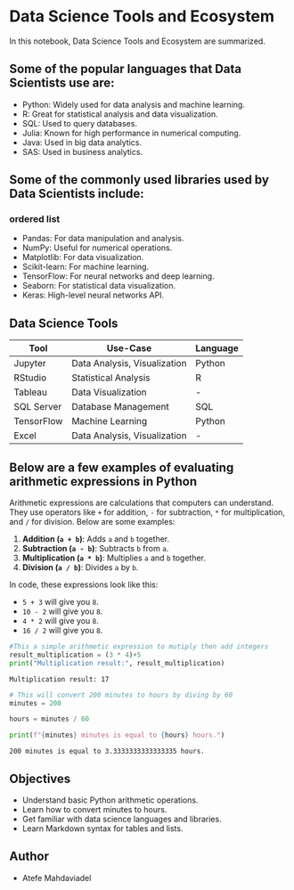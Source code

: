 # Data Science Tools and Ecosystem

In this notebook, Data Science Tools and Ecosystem are summarized.

## Some of the popular languages that Data Scientists use are:

- Python: Widely used for data analysis and machine learning.
- R: Great for statistical analysis and data visualization.
- SQL: Used to query databases.
- Julia: Known for high performance in numerical computing.
- Java: Used in big data analytics.
- SAS: Used in business analytics.


## Some of the commonly used libraries used by Data Scientists include:
### ordered list
- Pandas: For data manipulation and analysis.
- NumPy: Useful for numerical operations.
- Matplotlib: For data visualization.
- Scikit-learn: For machine learning.
- TensorFlow: For neural networks and deep learning.
- Seaborn: For statistical data visualization.
- Keras: High-level neural networks API.


## Data Science Tools

| Tool         | Use-Case                     | Language  |
|--------------|------------------------------|-----------|
| Jupyter      | Data Analysis, Visualization | Python    |
| RStudio      | Statistical Analysis         | R         |
| Tableau      | Data Visualization           | -         |
| SQL Server   | Database Management          | SQL       |
| TensorFlow   | Machine Learning             | Python    |
| Excel        | Data Analysis, Visualization | -         |


## Below are a few examples of evaluating arithmetic expressions in Python

Arithmetic expressions are calculations that computers can understand. They use operators like `+` for addition, `-` for subtraction, `*` for multiplication, and `/` for division. Below are some examples:

1. **Addition (`a + b`)**: Adds `a` and `b` together.
2. **Subtraction (`a - b`)**: Subtracts `b` from `a`.
3. **Multiplication (`a * b`)**: Multiplies `a` and `b` together.
4. **Division (`a / b`)**: Divides `a` by `b`.

In code, these expressions look like this:

- `5 + 3` will give you `8`.
- `10 - 2` will give you `8`.
- `4 * 2` will give you `8`.
- `16 / 2` will give you `8`.



```python
#This a simple arithmetic expression to mutiply then add integers
result_multiplication = (3 * 4)+5
print("Multiplication result:", result_multiplication)
```

    Multiplication result: 17



```python
# This will convert 200 minutes to hours by diving by 60
minutes = 200

hours = minutes / 60

print(f"{minutes} minutes is equal to {hours} hours.")

```

    200 minutes is equal to 3.3333333333333335 hours.


## Objectives

- Understand basic Python arithmetic operations.
- Learn how to convert minutes to hours.
- Get familiar with data science languages and libraries.
- Learn Markdown syntax for tables and lists.


## Author

- Atefe Mahdaviadel



```python

```
